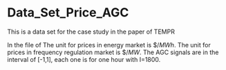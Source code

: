 # Data_Set_Price_AGC
This is a data set for the case study in the paper of TEMPR

In the file of 
The unit for prices in energy market is $\$/MWh$. The unit for prices in frequency regulation market is $\$/MW$.
The AGC signals are in the interval of [-1,1], each one is for one hour with I=1800.
